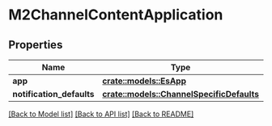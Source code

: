 # M2ChannelContentApplication

## Properties

Name | Type | Description | Notes
------------ | ------------- | ------------- | -------------
**app** | [**crate::models::EsApp**](ES_App.md) |  | 
**notification_defaults** | [**crate::models::ChannelSpecificDefaults**](ChannelSpecificDefaults.md) |  | 

[[Back to Model list]](../README.md#documentation-for-models) [[Back to API list]](../README.md#documentation-for-api-endpoints) [[Back to README]](../README.md)


